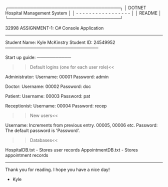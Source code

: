 ┌────────────────────────────────────┐
│ DOTNET Hospital Management System  │
│ - - - - - - - - - - - - - - - - -  │
│              README                │
└────────────────────────────────────┘

32998 ASSIGNMENT-1: C# Console Application
- - - - - - - - - - - - - - - - - - - - - 
Student Name: Kyle McKinstry
Student ID: 24549952
──────────────────────────────

Start up guide:
───────────

>>Default logins (one for each user role)<<

Administrator:
Username: 00001
Password: admin

Doctor:
Username: 00002
Password: doc

Patient:
Username: 00003
Password: pat

Receptionist:
Username: 00004
Password: recep

>>New users<<

Username: Increments from previous entry. 00005, 00006 etc.
Password: The default password is 'Password'.

>>Databases<<

HospitalDB.txt - Stores user records
AppointmentDB.txt - Stores appointment records

- - - - - - - - - - - - - - - - - - - - - - - - - -

Thank you for reading. I hope you have a nice day!

- Kyle
